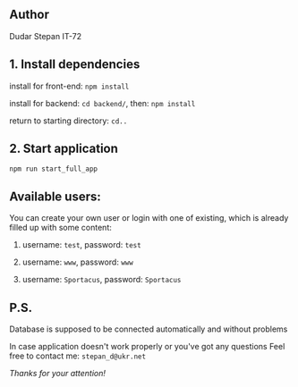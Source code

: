 ## Author
Dudar Stepan IT-72

## 1. Install dependencies
install for front-end:
`npm install`

install for backend: 
`cd backend/`,
then: 
`npm install`

return to starting directory:
`cd..`



## 2. Start application
`npm run start_full_app`

## Available users:
You can create your own user or login with one of existing, which is already filled up with some content:

1) username: `test`, password: `test`

2) username: `www`, password: `www`

3) username: `Sportacus`, password: `Sportacus`

## P.S.
Database is supposed to be connected automatically and without problems

In case application doesn't work properly or you've got any questions
Feel free to contact me: `stepan_d@ukr.net`

_Thanks for your attention!_
